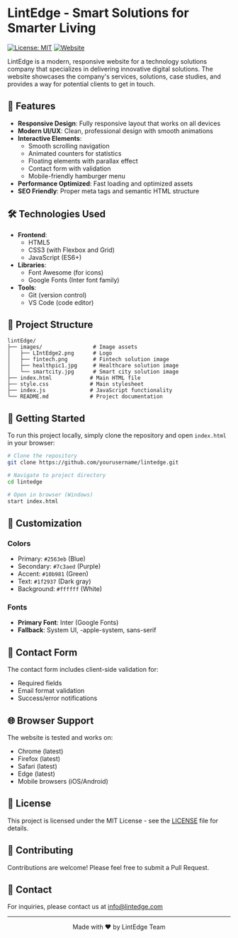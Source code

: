 # LintEdge - Smart Solutions for Smarter Living

[![License: MIT](https://img.shields.io/badge/License-MIT-yellow.svg)](https://opensource.org/licenses/MIT)
[![Website](https://img.shields.io/website?url=https%3A%2F%2Flintedge.com)](https://lintedge.com)

LintEdge is a modern, responsive website for a technology solutions company that specializes in delivering innovative digital solutions. The website showcases the company's services, solutions, case studies, and provides a way for potential clients to get in touch.

## 🚀 Features

- **Responsive Design**: Fully responsive layout that works on all devices
- **Modern UI/UX**: Clean, professional design with smooth animations
- **Interactive Elements**:
  - Smooth scrolling navigation
  - Animated counters for statistics
  - Floating elements with parallax effect
  - Contact form with validation
  - Mobile-friendly hamburger menu
- **Performance Optimized**: Fast loading and optimized assets
- **SEO Friendly**: Proper meta tags and semantic HTML structure

## 🛠️ Technologies Used

- **Frontend**:
  - HTML5
  - CSS3 (with Flexbox and Grid)
  - JavaScript (ES6+)
- **Libraries**:
  - Font Awesome (for icons)
  - Google Fonts (Inter font family)
- **Tools**:
  - Git (version control)
  - VS Code (code editor)

## 📂 Project Structure

```
lintEdge/
├── images/                # Image assets
│   ├── LIntEdge2.png      # Logo
│   ├── fintech.png        # Fintech solution image
│   ├── healthpic1.jpg     # Healthcare solution image
│   └── smartcity.jpg      # Smart city solution image
├── index.html            # Main HTML file
├── style.css             # Main stylesheet
├── index.js              # JavaScript functionality
└── README.md             # Project documentation
```

## 🚀 Getting Started

To run this project locally, simply clone the repository and open `index.html` in your browser:

```bash
# Clone the repository
git clone https://github.com/yourusername/lintedge.git

# Navigate to project directory
cd lintedge

# Open in browser (Windows)
start index.html
```

## 🎨 Customization

### Colors
- Primary: `#2563eb` (Blue)
- Secondary: `#7c3aed` (Purple)
- Accent: `#10b981` (Green)
- Text: `#1f2937` (Dark gray)
- Background: `#ffffff` (White)

### Fonts
- **Primary Font**: Inter (Google Fonts)
- **Fallback**: System UI, -apple-system, sans-serif

## 📝 Contact Form

The contact form includes client-side validation for:
- Required fields
- Email format validation
- Success/error notifications

## 🌐 Browser Support

The website is tested and works on:
- Chrome (latest)
- Firefox (latest)
- Safari (latest)
- Edge (latest)
- Mobile browsers (iOS/Android)

## 📄 License

This project is licensed under the MIT License - see the [LICENSE](LICENSE) file for details.

## 🤝 Contributing

Contributions are welcome! Please feel free to submit a Pull Request.

## 📧 Contact

For inquiries, please contact us at [info@lintedge.com](mailto:info@lintedge.com)

---

<p align="center">
  Made with ❤️ by LintEdge Team
</p>
